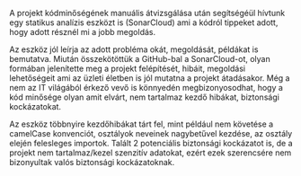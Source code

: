 A projekt kódminőségének manuális átvizsgálása után segítségéül hívtunk egy statikus analízis eszközt is (SonarCloud) ami a kódról tippeket adott, hogy adott résznél mi a jobb megoldás. 

Az eszköz jól leírja az adott probléma okát, megoldását, példákat is bemutatva. Miután összekötöttük a GitHub-bal a SonarCloud-ot, olyan formában jelenítette meg a projekt felépítését, hibáit, megoldási lehetőségeit ami az üzleti életben is jól mutatna a projekt átadásakor. Még a nem az IT világából érkező vevő is könnyedén megbizonyosodhat, hogy a kód minősége olyan amit elvárt, nem tartalmaz kezdő hibákat, biztonsági kockázatokat.

Az eszköz többnyire kezdőhibákat tárt fel, mint például nem követése a camelCase konvenciót, osztályok neveinek nagybetűvel kezdése, az osztály elején felesleges importok. Talált 2 potenciális biztonsági kockázatot is, de a projekt nem tartalmaz/kezel szenzitív adatokat, ezért ezek szerencsére nem bizonyultak valós biztonsági kockázatoknak.